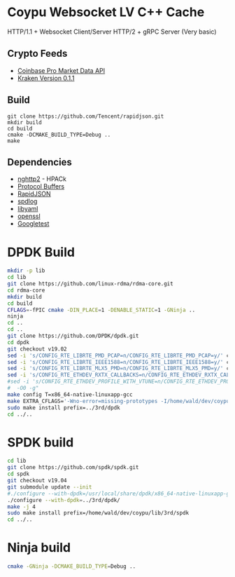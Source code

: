 
# Coypu Websocket LV C++ Cache

HTTP/1.1 + Websocket Client/Server
HTTP/2 + gRPC Server (Very basic)

## Crypto Feeds

 * [Coinbase Pro Market Data API](https://docs.pro.coinbase.com/)
 * [Kraken Version 0.1.1](https://www.kraken.com/features/websocket-api)

## Build

```
git clone https://github.com/Tencent/rapidjson.git
mkdir build
cd build
cmake -DCMAKE_BUILD_TYPE=Debug ..
make
```

## Dependencies

 * [nghttp2](https://nghttp2.org/) - HPACk
 * [Protocol Buffers](https://developers.google.com/protocol-buffers/)
 * [RapidJSON](http://rapidjson.org/)
 * [spdlog](https://github.com/gabime/spdlog)
 * [libyaml](https://github.com/yaml/libyaml)
 * [openssl](https://www.openssl.org/) 
 * [Googletest](https://github.com/google/googletest)

# DPDK Build

```bash
mkdir -p lib
cd lib
git clone https://github.com/linux-rdma/rdma-core.git
cd rdma-core
mkdir build
cd build
CFLAGS=-fPIC cmake -DIN_PLACE=1 -DENABLE_STATIC=1 -GNinja ..
ninja
cd ..
cd ..
git clone https://github.com/DPDK/dpdk.git
cd dpdk
git checkout v19.02
sed -i 's/CONFIG_RTE_LIBRTE_PMD_PCAP=n/CONFIG_RTE_LIBRTE_PMD_PCAP=y/' config/common_base
sed -i 's/CONFIG_RTE_LIBRTE_IEEE1588=n/CONFIG_RTE_LIBRTE_IEEE1588=y/' config/common_base
sed -i 's/CONFIG_RTE_LIBRTE_MLX5_PMD=n/CONFIG_RTE_LIBRTE_MLX5_PMD=y/' config/common_base
sed -i 's/CONFIG_RTE_ETHDEV_RXTX_CALLBACKS=n/CONFIG_RTE_ETHDEV_RXTX_CALLBACKS=y/' config/common_base
#sed -i 's/CONFIG_RTE_ETHDEV_PROFILE_WITH_VTUNE=n/CONFIG_RTE_ETHDEV_PROFILE_WITH_VTUNE=y/' config/common_base
#  -O0 -g"
make config T=x86_64-native-linuxapp-gcc
make EXTRA_CFLAGS='-Wno-error=missing-prototypes -I/home/wald/dev/coypu/lib/rdma-core/build/include' EXTRA_LDFLAGS='-L/home/wald/dev/coypu/lib/rdma-core/build/lib' PKG_CONFIG_PATH='/home/wald/dev/coypu/lib//rdma-core/build/lib/pkgconfig' -j 4
sudo make install prefix=../3rd/dpdk
cd ../..
```

# SPDK build
```bash
cd lib
git clone https://github.com/spdk/spdk.git
cd spdk
git checkout v19.04
git submodule update --init
#./configure --with-dpdk=/usr/local/share/dpdk/x86_64-native-linuxapp-gcc
./configure --with-dpdk=../3rd/dpdk/
make -j 4
sudo make install prefix=/home/wald/dev/coypu/lib/3rd/spdk
cd ../..
```

# Ninja build

```bash
cmake -GNinja -DCMAKE_BUILD_TYPE=Debug ..
```
